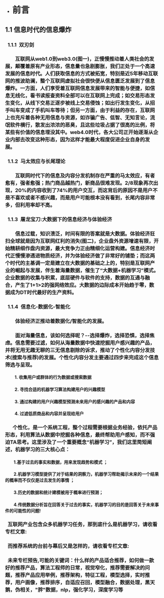 - # 前言
## 1.1 信息时代的信息爆炸
### **&ensp;1.1.1&ensp;双刃剑**
### &ensp;&ensp;&ensp;&ensp;互联网从web1.0到web3.0(图一)，正慢慢推动着人类社会的发展，颠覆着原有产业形态，信息量也急剧膨胀，我们正处于一个高速发展的信息时代。人们获取信息的方式被拓宽，特别是近5年移动互联网的推波助澜，整个互联网虚拟社会很快便从信息匮乏发展到了信息爆炸。一方面，人们享受着互联网信息发展带来的智能与便捷，如信息无线化，看书读报查资料全部可以在互联网上完成；如交易形态发生变化，从线下交易正逐步被线上交易侵蚀；如出行发生变化，从招手叫车变成了手机叫车等待；但另一方面，由于利益的存在，互联网上也充斥着各种无用信息与资源，如诈骗广告、低智、无知言论，流氓软件横行，散发出浓浓的恶臭，且这些垃圾占据了很高的比例，将某些有价值的信息埋没其中。web4.0时代，各大公司正开始逐渐从企业内部去改变这种形态，因为这样才能最大程度促进企业自身的发展。
### **&ensp;1.1.2&ensp;马太效应与长尾理论**
###  &ensp;&ensp;&ensp;&ensp;互联网时代下的信息及内容分发机制存在严重的马太效应，有者愈有，强者愈强；热门商品越热门，新商品很难发现。2/8现象再次出现，20%的内容收到了74%的用户交互，而这背后的原因不是用户不是不喜欢或者不感兴趣，而是用户可能根本没有看到，长尾内容非常多，但利用率却不高。
### **&ensp;1.1.3&ensp;屠龙宝刀:大数据下的信息经济与体验经济**
###  &ensp;&ensp;&ensp;&ensp;信息过载，知识溃泛，时间有限的答案就是大数据。体验经济狂扫全球就是因为互联网红利的消失(图二)，企业盘外资源增速有限，开始精耕细作盘内资源，最大竞争力正由精细化运营构建。信息经济时代正慢慢渗透进物质经济，并为体验经济做了非常好的铺垫；而这两个时代的主基调一定是建立在大数据的基础之上的，特别是互联网产业的崛起与发展，伴生着海量数据，催生了“大数据+机器学习”模式。企业数据的收集与积累，底层硬件与软件的支持，数据的互通与融合，产生了1+1>2的强网络效应。大数据的边际成本开始趋于零，数据成为DT时代最好的生产资料。
### **&ensp;1.1.4&ensp;信息化-数据化-智能化**
###  &ensp;&ensp;&ensp;&ensp;体验经济正推动着数据化/智能化的发展。
###  &ensp;&ensp;&ensp;&ensp;面对海量信息，该如何选择呢？--选择爆炸，选择恐惧，选择焦虑。信息需要过滤，如何从海量数据中快速挖掘用户感兴趣的产品，并将无用无趣无聊的三无信息剔除的诉求，推动了个性化内容分发技术(搜索与推荐)的发展。个性化内容分发主要通过四步来完成这个信息筛选与呈现。
####  &ensp;&ensp;&ensp;&ensp;   1. 收集用户或群体的行为数据或搜索数据
####  &ensp;&ensp;&ensp;&ensp;   2. 寻找合适的机器学习算法构建用户的兴趣模型
####  &ensp;&ensp;&ensp;&ensp;   3. 通过构建的用户兴趣模型预测未来用户的感兴趣的产品和内容
####  &ensp;&ensp;&ensp;&ensp;   4. 过滤低质商品和内容并呈现给用户 
###  &ensp;&ensp;&ensp;个性化，是一个系统工程，整个过程需要根据业务经验，依托产品形态，利用算法从数据中挖掘各种信息，最终帮助用户感知，而不强迫TA思考。这里涉及了一个重要概念“机器学习”，我们这里简短阐述，机器学习的三大核心点：
####  &ensp;&ensp;&ensp;&ensp;1.基于过去的事实和数据，用来发现趋势和模式 ；
####  &ensp;&ensp;&ensp;&ensp;2.机器学习模型提供了对于结果的洞察力，机器学习帮助揭示未来的一个结果的概率而不仅仅是过去发生的事情 ；
####  &ensp;&ensp;&ensp;&ensp;3.历史的数据和统计建模被用于概率进行预测；
####  &ensp;&ensp;&ensp;&ensp;4.传统数据分析旨在回答关于过去的事实，机器学习的目的是回答关于未来事件的可能性的问题!
###  &ensp;互联网产业包含众多机器学习任务，那到底什么是机器学习，请收看专栏文章:
###  &ensp;而推荐系统的台前与幕后又是怎样的，请收看专栏文章:
###  &ensp;未来专栏预告,可能的关键词：什么样的产品适合推荐，如何做一款好的推荐产品，算法工程师的日常，视觉窄化，推荐需要解决的问题，推荐产品应用举例，推荐架构，特征工程，模型选择，实时推荐，用户画像，推荐排序，自适应召回，模型融合，数据处理，黑天鹅，伪相关，"胖"数据，nlp，强化学习，深度学习等
